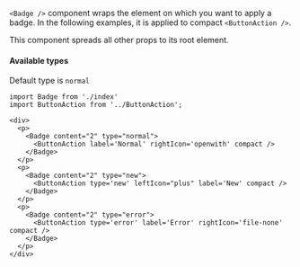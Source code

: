 `<Badge />` component wraps the element on which you want to apply a badge. In the following examples, it is applied to compact `<ButtonAction />`.

This component spreads all other props to its root element.

#### Available types

Default type is `normal`

```
import Badge from './index'
import ButtonAction from '../ButtonAction';

<div>
  <p>
    <Badge content="2" type="normal">
      <ButtonAction label='Normal' rightIcon='openwith' compact />
    </Badge>
  </p>
  <p>
    <Badge content="2" type="new">
      <ButtonAction type='new' leftIcon="plus" label='New' compact />
    </Badge>
  </p>
  <p>
    <Badge content="2" type="error">
      <ButtonAction type='error' label='Error' rightIcon='file-none' compact />
    </Badge>
  </p>
</div>
```
